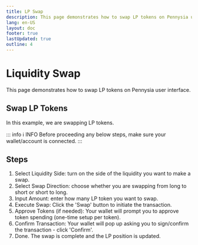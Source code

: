 ```yaml
---
title: LP Swap
description: This page demonstrates how to swap LP tokens on Pennysia user interface.
lang: en-US
layout: doc
footer: true
lastUpdated: true
outline: 4
---
```


# Liquidity Swap
This page demonstrates how to swap LP tokens on Pennysia user interface.

## Swap LP Tokens
In this example, we are swapping LP tokens.
<YouTubeEmbed video-id="3aMbRGCx61Q" />

::: info :information_source:  INFO
Before proceeding any below steps, make sure your wallet/account is connected.
:::

## Steps
1. Select Liquidity Side: turn on the side of the liquidity you want to make a swap.
2. Select Swap Direction: choose whether you are swapping from long to short or short to long.
3. Input Amount: enter how many LP token you want to swap.
4. Execute Swap: Click the 'Swap' button to initiate the transaction.
5. Approve Tokens (if needed): Your wallet will prompt you to approve token spending (one-time setup per token).
6. Confirm Transaction: Your wallet will pop up asking you to sign/confirm the transaction - click 'Confirm'.
7. Done. The swap is complete and the LP position is updated.